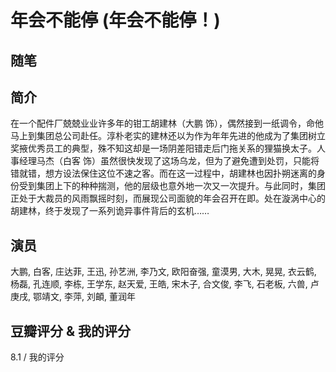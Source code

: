 # 年会不能停 (年会不能停！)

## 随笔

## 简介

在一个配件厂兢兢业业许多年的钳工胡建林（大鹏 饰），偶然接到一纸调令，命他马上到集团总公司赴任。淳朴老实的建林还以为作为年年先进的他成为了集团树立奖掖优秀员工的典型，殊不知这却是一场阴差阳错走后门拖关系的狸猫换太子。人事经理马杰（白客 饰）虽然很快发现了这场乌龙，但为了避免遭到处罚，只能将错就错，想方设法保住这位不速之客。而在这一过程中，胡建林也因扑朔迷离的身份受到集团上下的种种揣测，他的层级也意外地一次又一次提升。与此同时，集团正处于大裁员的风雨飘摇时刻，而展现公司面貌的年会召开在即。处在漩涡中心的胡建林，终于发现了一系列诡异事件背后的玄机……

## 演员

大鹏, 白客, 庄达菲, 王迅, 孙艺洲, 李乃文, 欧阳奋强, 童漠男, 大木, 晃晃, 衣云鹤, 杨磊, 孔连顺, 李栋, 王学东, 赵天爱, 王皓, 宋木子, 合文俊, 李飞, 石老板, 六兽, 卢庚戌, 鄂靖文, 李萍, 刘頔, 董润年

## 豆瓣评分 & 我的评分

8.1 / 我的评分
